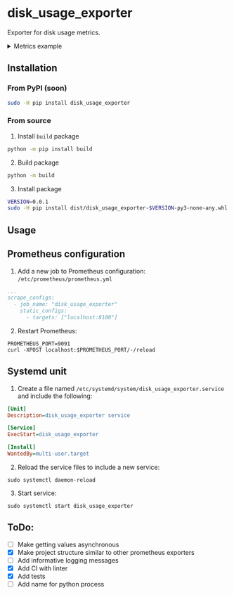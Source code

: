 # disk_usage_exporter
Exporter for disk usage metrics.

<details>
  <summary>Metrics example</summary>

  ```
  # HELP python_gc_objects_collected_total Objects collected during gc
  # TYPE python_gc_objects_collected_total counter
  python_gc_objects_collected_total{generation="0"} 187734.0
  python_gc_objects_collected_total{generation="1"} 74395.0
  python_gc_objects_collected_total{generation="2"} 6222.0
  # HELP python_gc_objects_uncollectable_total Uncollectable objects found during GC
  # TYPE python_gc_objects_uncollectable_total counter
  python_gc_objects_uncollectable_total{generation="0"} 0.0
  python_gc_objects_uncollectable_total{generation="1"} 0.0
  python_gc_objects_uncollectable_total{generation="2"} 0.0
  # HELP python_gc_collections_total Number of times this generation was collected
  # TYPE python_gc_collections_total counter
  python_gc_collections_total{generation="0"} 363.0
  python_gc_collections_total{generation="1"} 33.0
  python_gc_collections_total{generation="2"} 2.0
  # HELP python_info Python platform information
  # TYPE python_info gauge
  python_info{implementation="CPython",major="3",minor="9",patchlevel="21",version="3.9.21"} 1.0
  # HELP process_virtual_memory_bytes Virtual memory size in bytes.
  # TYPE process_virtual_memory_bytes gauge
  process_virtual_memory_bytes 5.58657536e+08
  # HELP process_resident_memory_bytes Resident memory size in bytes.
  # TYPE process_resident_memory_bytes gauge
  process_resident_memory_bytes 2.072576e+07
  # HELP process_start_time_seconds Start time of the process since unix epoch in seconds.
  # TYPE process_start_time_seconds gauge
  process_start_time_seconds 1.73804800503e+09
  # HELP process_cpu_seconds_total Total user and system CPU time spent in seconds.
  # TYPE process_cpu_seconds_total counter
  process_cpu_seconds_total 7.79
  # HELP process_open_fds Number of open file descriptors.
  # TYPE process_open_fds gauge
  process_open_fds 8.0
  # HELP process_max_fds Maximum number of open file descriptors.
  # TYPE process_max_fds gauge
  process_max_fds 1024.0
  # HELP disk_usage_by_directories Directory size
  # TYPE disk_usage_by_directories gauge
  disk_usage_by_directories{path="/media"} 4.0
  disk_usage_by_directories{path="/tmp"} 78660.0
  disk_usage_by_directories{path="/var"} 6.9855712e+07
  disk_usage_by_directories{path="/sys"} 0.0
  disk_usage_by_directories{path="/etc"} 25232.0
  disk_usage_by_directories{path="/lost+found"} 16.0
  disk_usage_by_directories{path="/boot"} 274220.0
  disk_usage_by_directories{path="/lib64"} 0.0
  disk_usage_by_directories{path="/srv"} 4.0
  disk_usage_by_directories{path="/opt"} 35116.0
  disk_usage_by_directories{path="/sbin"} 0.0
  disk_usage_by_directories{path="/data"} 2.7009988e+07
  disk_usage_by_directories{path="/bin"} 0.0
  disk_usage_by_directories{path="/mnt"} 4.0
  disk_usage_by_directories{path="/run"} 1.3066156e+07
  disk_usage_by_directories{path="/afs"} 4.0
  disk_usage_by_directories{path="/lib"} 0.0
  disk_usage_by_directories{path="/dev"} 16.0
  disk_usage_by_directories{path="/proc"} 0.0
  disk_usage_by_directories{path="/usr"} 4.38558e+06
  disk_usage_by_directories{path="/home"} 5.203604e+06
  disk_usage_by_directories{path="/root"} 2324.0
  ```
</details>

## Installation
### From PyPI (soon)
```bash
sudo -H pip install disk_usage_exporter
```
### From source
1. Install `build` package
```bash
python -m pip install build
```
2. Build package
```bash
python -m build
```
3. Install package
```bash
VERSION=0.0.1
sudo -H pip install dist/disk_usage_exporter-$VERSION-py3-none-any.whl
```

## Usage

## Prometheus configuration
1. Add a new job to Prometheus configuration:
`/etc/prometheus/prometheus.yml`
```yml
...
scrape_configs:
  - job_name: "disk_usage_exporter"
    static_configs:
      - targets: ["localhost:8100"] 
```
2. Restart Prometheus:
```
PROMETHEUS_PORT=9091
curl -XPOST localhost:$PROMETHEUS_PORT/-/reload
```

## Systemd unit
1. Create a file named `/etc/systemd/system/disk_usage_exporter.service` and include the following:
```ini
[Unit]
Description=disk_usage_exporter service

[Service]
ExecStart=disk_usage_exporter

[Install]
WantedBy=multi-user.target
```
2. Reload the service files to include a new service:
```
sudo systemctl daemon-reload
```
3. Start service:
```
sudo systemctl start disk_usage_exporter
```

## ToDo:
- [ ] Make getting values asynchronous
- [x] Make project structure similar to other prometheus exporters
- [ ] Add informative logging messages
- [x] Add CI with linter
- [x] Add tests
- [ ] Add name for python process
